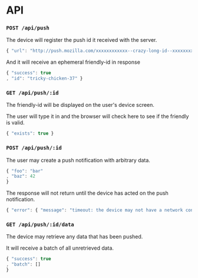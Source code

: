 API
===

### `POST /api/push`

The device will register the push id it received with the server.

```javascript
{ "url": "http://push.mozilla.com/xxxxxxxxxxxx--crazy-long-id--xxxxxxxxxxxx" }
```

And it will receive an ephemeral friendly-id in response

```javascript
{ "success": true
, "id": "tricky-chicken-37" }
```

### `GET /api/push/:id`

The friendly-id will be displayed on the user's device screen.

The user will type it in and the browser will check here to see if the friendly is valid.

```javascript
{ "exists": true }
```

### `POST /api/push/:id`

The user may create a push notification with arbitrary data.

```javascript
{ "foo": "bar"
, "baz": 42
}
```

The response will not return until the device has acted on the push notification.

```javascript
{ "error": { "message": "timeout: the device may not have a network connection" } }
```

### `GET /api/push/:id/data`

The device may retrieve any data that has been pushed.

It will receive a batch of all unretrieved data.

```javascript
{ "success": true
, "batch": []
}
```
